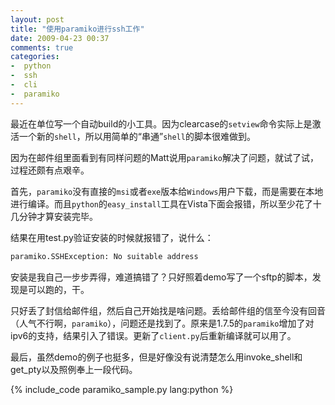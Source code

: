 ```yaml
---
layout: post
title: "使用paramiko进行ssh工作"
date: 2009-04-23 00:37
comments: true
categories:
-  python
-  ssh
-  cli
-  paramiko
---
```


最近在单位写一个自动build的小工具。因为clearcase的`setview`命令实际上是激活一个新的`shell`，所以用简单的“串通”`shell`的脚本很难做到。

因为在邮件组里面看到有同样问题的Matt说用`paramiko`解决了问题，就试了试，过程还颇有点艰辛。

首先，`paramiko`没有直接的`msi`或者`exe`版本给`Windows`用户下载，而是需要在本地进行编译。而且`python`的`easy_install`工具在Vista下面会报错，所以至少花了十几分钟才算安装完毕。

结果在用test.py验证安装的时候就报错了，说什么：

```python
paramiko.SSHException: No suitable address
```

安装是我自己一步步弄得，难道搞错了？只好照着demo写了一个sftp的脚本，发现是可以跑的，干。

只好丢了封信给邮件组，然后自己开始找是啥问题。丢给邮件组的信至今没有回音（人气不行啊，`paramiko`），问题还是找到了。原来是1.7.5的`paramiko`增加了对ipv6的支持，结果引入了错误。更新了`client.py`后重新编译就可以用了。

最后，虽然demo的例子也挺多，但是好像没有说清楚怎么用invoke_shell和get_pty以及照例奉上一段代码。

{% include_code paramiko_sample.py lang:python %}

